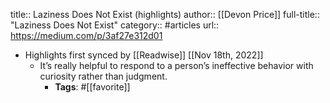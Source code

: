 title:: Laziness Does Not Exist (highlights)
author:: [[Devon Price]]
full-title:: "Laziness Does Not Exist"
category:: #articles
url:: https://medium.com/p/3af27e312d01

- Highlights first synced by [[Readwise]] [[Nov 18th, 2022]]
	- It’s really helpful to respond to a person’s ineffective behavior with curiosity rather than judgment.
		- **Tags**: #[[favorite]]